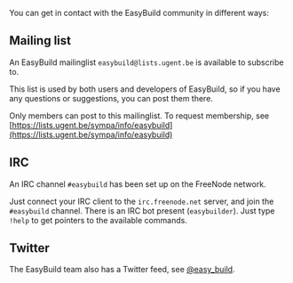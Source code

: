 You can get in contact with the EasyBuild community in different ways:

## Mailing list

An EasyBuild mailinglist `easybuild@lists.ugent.be` is available to subscribe to.

This list is used by both users and developers of EasyBuild, so if you have any questions or suggestions, you can post them there.

Only members can post to this mailinglist. To request membership, see [https://lists.ugent.be/sympa/info/easybuild](https://lists.ugent.be/sympa/info/easybuild)

## IRC

An IRC channel `#easybuild` has been set up on the FreeNode network.

Just connect your IRC client to the `irc.freenode.net` server, and join the `#easybuild` channel. There is an IRC bot present (`easybuilder`). Just type `!help` to get pointers to the available commands.

## Twitter

The EasyBuild team also has a Twitter feed, see [@easy_build](http://twitter.com/easy_build).